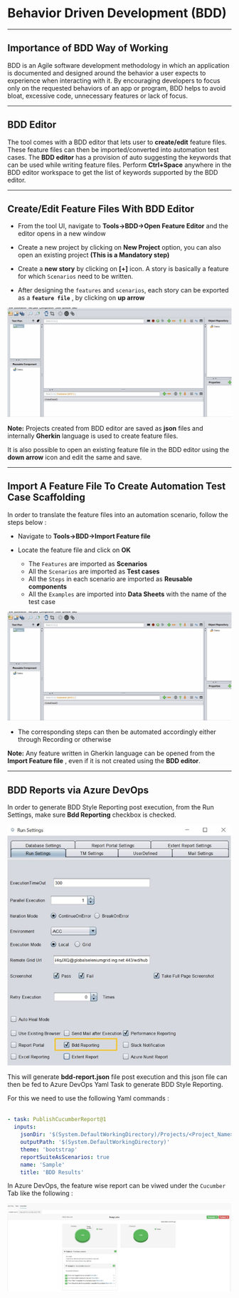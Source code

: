 # **Behavior Driven Development (BDD)** 
-------------------------------------------

## Importance of BDD Way of Working

BDD is an Agile software development methodology in which an application is documented and designed around the behavior a user expects to experience when interacting with it. By encouraging developers to focus only on the requested behaviors of an app or program, BDD helps to avoid bloat, excessive code, unnecessary features or lack of focus.

---------------------------------------------- 

## BDD Editor

The tool comes with a BDD editor that lets user to **create/edit** feature files. These feature files can then be imported/converted into automation test cases. The **BDD editor** has a provision of auto suggesting the keywords that can be used while writing feature files. Perform **Ctrl+Space** anywhere in the BDD editor workspace to get the list of keywords supported by the BDD editor.

---------------------------------------------- 

## Create/Edit Feature Files With BDD Editor

 * From the tool UI, navigate to **Tools->BDD->Open Feature Editor** and the editor opens in a new window

 * Create a new project by clicking on **New Project** option, you can also open an existing project **(This is a Mandatory step)**

 * Create a **new story** by clicking on **[+]** icon. A story is basically a feature for which `Scenarios` need to be written.

 * After designing the `features` and `scenarios`, each story can be exported as a **`feature file`** , by clicking on **up arrow**

 ![featurecreation](img/bdd/createfeaturefile.gif "featurecreation")


**Note:** Projects created from BDD editor are saved as **json** files and internally **Gherkin** language is used to create feature files.

        
It is also possible to open an existing feature file in the BDD editor using the **down arrow** icon and edit the same and save.

----------------------------------------------        

## Import A Feature File To Create Automation Test Case Scaffolding

In order to translate the feature files into an automation scenario, follow the steps below :

 * Navigate to **Tools->BDD->Import Feature file**

 * Locate the feature file and click on **OK**

    - The `Features` are imported as **Scenarios** 
    - All the `Scenarios` are imported as **Test cases**
    - All the `Steps` in each scenario are imported as **Reusable components** 
    - All the `Examples` are imported into **Data Sheets** with the name of the test case

 ![featureimport](img/bdd/importfeaturefile.gif "featureimport")   

 * The corresponding steps can then be automated accordingly either through Recording or otherwise

**Note:** Any feature written in Gherkin language can be opened from the **Import Feature file** , even if it is not created using the **BDD editor**.


----------------------------------------------

## BDD Reports via Azure DevOps

In order to generate BDD Style Reporting post execution, from the Run Settings, make sure **Bdd Reporting** checkbox is checked.

 ![checkbox](img/bdd/4.JPG "checkbox")


This will generate **bdd-report.json** file post execution and this json file can then be fed to Azure DevOps Yaml Task to generate BDD Style Reporting.

For this we need to use the following Yaml commands :

```yaml

- task: PublishCucumberReport@1
  inputs:
    jsonDir: '$(System.DefaultWorkingDirectory)/Projects/<Project_Name>/Results/TestExecution/<Release_Name>/<TestSet_Name>/Latest/'
    outputPath: '$(System.DefaultWorkingDirectory)'
    theme: 'bootstrap'
    reportSuiteAsScenarios: true
    name: 'Sample'
    title: 'BDD Results'

```

In Azure DevOps, the feature wise report can be viwed under the `Cucumber` Tab like the following :

 ![report](img/bdd/5.JPG "report")







